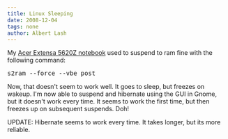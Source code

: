 ```yaml
---
title: Linux Sleeping
date: 2008-12-04
tags: none
author: Albert Lash
---
```

My <a href="http://www.my-tech-deals.com/blog/2008/08/399-laptop-pictures-acer-extensa-5620z.html">Acer Extensa 5620Z notebook</a> used to suspend to ram fine with the following command:

<pre lang="bash">s2ram --force --vbe_post</pre>

Now, that doesn't seem to work well. It goes to sleep, but freezes on wakeup. I'm now able to suspend and hibernate using the GUI in Gnome, but it doesn't work every time. It seems to work the first time, but then freezes up on subsequent suspends. Doh!

UPDATE: Hibernate seems to work every time. It takes longer, but its more reliable.

